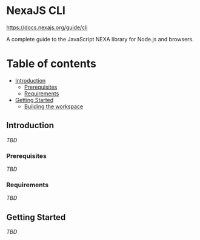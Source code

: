 # NexaJS CLI

https://docs.nexajs.org/guide/cli

A complete guide to the JavaScript NEXA library for Node.js and browsers.

# Table of contents

- [Introduction](#introduction)
  - [Prerequisites](#prerequisites)
  - [Requirements](#requirements)
- [Getting Started](#getting-started)
  - [Building the workspace](#building-the-workspace)


## Introduction

_TBD_

### Prerequisites

_TBD_

### Requirements

_TBD_


## Getting Started

_TBD_
